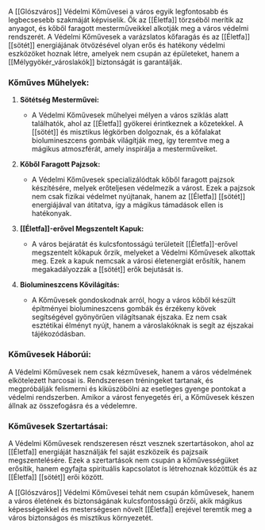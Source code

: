 A [[Glószváros]] Védelmi Kőművesei a város egyik legfontosabb és legbecsesebb szakmáját képviselik. Ők az [[Életfa]] törzséből merítik az anyagot, és kőből faragott mesterműveikkel alkotják meg a város védelmi rendszerét. A Védelmi Kőművesek a varázslatos kőfaragás és az [[Életfa]] [[sötét]] energiájának ötvözésével olyan erős és hatékony védelmi eszközöket hoznak létre, amelyek nem csupán az épületeket, hanem a [[Mélygyökér_városlakók]] biztonságát is garantálják.

### Kőműves Műhelyek:

1. **Sötétség Mesterművei:**
   - A Védelmi Kőművesek műhelyei mélyen a város sziklás alatt találhatók, ahol az [[Életfa]] gyökerei érintkeznek a kőzetekkel. A [[sötét]] és misztikus légkörben dolgoznak, és a kőfalakat biolumineszcens gombák világítják meg, így teremtve meg a mágikus atmoszférát, amely inspirálja a mesterműveiket.

2. **Kőből Faragott Pajzsok:**
   - A Védelmi Kőművesek specializálódtak kőből faragott pajzsok készítésére, melyek erőteljesen védelmezik a várost. Ezek a pajzsok nem csak fizikai védelmet nyújtanak, hanem az [[Életfa]] [[sötét]] energiájával van átitatva, így a mágikus támadások ellen is hatékonyak.

3. **[[Életfa]]-erővel Megszentelt Kapuk:**
   - A város bejáratát és kulcsfontosságú területeit [[Életfa]]-erővel megszentelt kőkapuk őrzik, melyeket a Védelmi Kőművesek alkottak meg. Ezek a kapuk nemcsak a városi életenergiát erősítik, hanem megakadályozzák a [[sötét]] erők bejutását is.

4. **Biolumineszcens Kővilágítás:**
   - A Kőművesek gondoskodnak arról, hogy a város kőből készült építményei biolumineszcens gombák és érzékeny kövek segítségével gyönyörűen világítsanak éjszaka. Ez nem csak esztétikai élményt nyújt, hanem a városlakóknak is segít az éjszakai tájékozódásban.

### Kőművesek Háborúi:

A Védelmi Kőművesek nem csak kézművesek, hanem a város védelmének elkötelezett harcosai is. Rendszeresen tréningeket tartanak, és megpróbálják felismerni és kiküszöbölni az esetleges gyenge pontokat a védelmi rendszerben. Amikor a várost fenyegetés éri, a Kőművesek készen állnak az összefogásra és a védelemre.

### Kőművesek Szertartásai:

A Védelmi Kőművesek rendszeresen részt vesznek szertartásokon, ahol az [[Életfa]] energiáját használják fel saját eszközeik és pajzsaik megszentelésére. Ezek a szertartások nem csupán a kőművességüket erősítik, hanem egyfajta spirituális kapcsolatot is létrehoznak közöttük és az [[Életfa]] [[sötét]] erői között.

A [[Glószváros]] Védelmi Kőművesei tehát nem csupán kőművesek, hanem a város életének és biztonságának kulcsfontosságú őrzői, akik mágikus képességeikkel és mesterségesen növelt [[Életfa]] erejével teremtik meg a város biztonságos és misztikus környezetét.